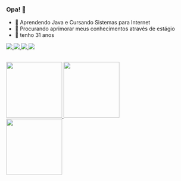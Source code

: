 ### Opa! 👋

- 🌱 Aprendendo Java e Cursando Sistemas para Internet
- 👯 Procurando aprimorar meus conhecimentos através de estágio
- 💬 tenho 31 anos

<div>
  <a href= "mailto:nelsonsousajr@gmail.com"><img src = "https://img.shields.io/badge/Gmail-D14836?style=for-the-badge&logo=gmail&logoColor=white"/>
  <a href = "https://www.linkedin.com/in/nelson-sousa-0845aa1ba/"><img src= "https://img.shields.io/badge/LinkedIn-0077B5?style=for-the-badge&logo=linkedin&logoColor=white"/>
  <a href = "https://twitter.com/nelson_shawn"><img src= "https://img.shields.io/badge/Twitter-1DA1F2?style=for-the-badge&logo=twitter&logoColor=white"/>
  <a href= "https://www.instagram.com/nelsonsousa/"><img src= "https://img.shields.io/badge/Instagram-E4405F?style=for-the-badge&logo=instagram&logoColor=white"/> 
  <br>
  <br>
 
  <a href= "https://github.com/NelsonSousaJr"><img height = "150em" src="https://github-readme-stats.vercel.app/api?username=nelsonsousajr&theme=chartreuse-dark&show_icons=true"/>
  <a href= "https://github.com/NelsonSousaJr"><img height = "150em" src="https://github-readme-stats.vercel.app/api/top-langs/?username=nelsonsousajr&layout=compact&theme=chartreuse-dark"/><br>
    <a href= "https://github.com/NelsonSousaJr/curso-java"><img height = "150em" src= "https://github-readme-stats.vercel.app/api/pin?username=nelsonsousajr&repo=curso-java&theme=chartreuse-dark&show_owner=true"/><br>
          <!-- <a href= "https://wakatime.com/@nelsonsousajr"><img height = "150em" src="https://github-readme-stats.vercel.app/api/wakatime?username=nelsonsousajr&theme=chartreuse-dark"/>-->
</div>



